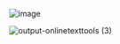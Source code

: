 ![image](https://github.com/user-attachments/assets/e4a19e5c-b97d-4f11-83a7-d3d4b204d696)


![output-onlinetexttools (3)](https://github.com/user-attachments/assets/24c31744-2021-4bdb-9a71-2abc9cceca36)

